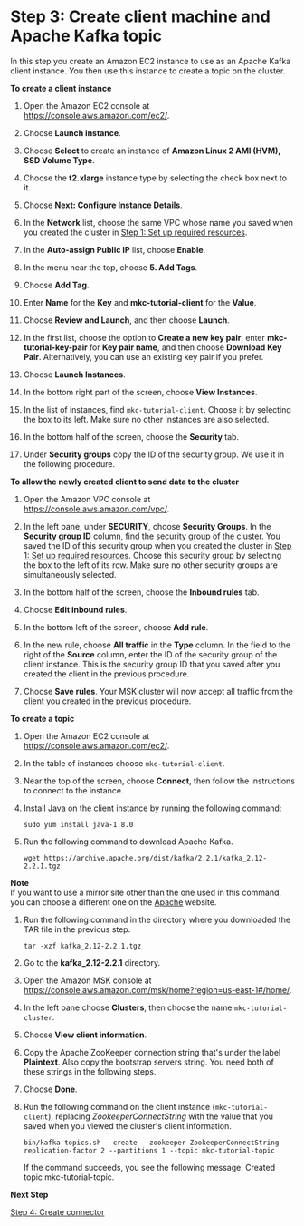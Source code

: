 # Step 3: Create client machine and Apache Kafka topic<a name="mkc-create-topic"></a>

In this step you create an Amazon EC2 instance to use as an Apache Kafka client instance\. You then use this instance to create a topic on the cluster\.

**To create a client instance**

1. Open the Amazon EC2 console at [https://console\.aws\.amazon\.com/ec2/](https://console.aws.amazon.com/ec2/)\.

1. Choose **Launch instance**\.

1. Choose **Select** to create an instance of **Amazon Linux 2 AMI \(HVM\), SSD Volume Type**\.

1. Choose the **t2\.xlarge** instance type by selecting the check box next to it\.

1. Choose **Next: Configure Instance Details**\.

1. In the **Network** list, choose the same VPC whose name you saved when you created the cluster in [Step 1: Set up required resources](mkc-tutorial-setup.md)\.

1. In the **Auto\-assign Public IP** list, choose **Enable**\.

1. In the menu near the top, choose **5\. Add Tags**\.

1. Choose **Add Tag**\.

1. Enter **Name** for the **Key** and **mkc\-tutorial\-client** for the **Value**\.

1. Choose **Review and Launch**, and then choose **Launch**\.

1. In the first list, choose the option to **Create a new key pair**, enter **mkc\-tutorial\-key\-pair** for **Key pair name**, and then choose **Download Key Pair**\. Alternatively, you can use an existing key pair if you prefer\.

1. Choose **Launch Instances**\.

1. In the bottom right part of the screen, choose **View Instances**\. 

1. In the list of instances, find `mkc-tutorial-client`\. Choose it by selecting the box to its left\. Make sure no other instances are also selected\.

1. In the bottom half of the screen, choose the **Security** tab\.

1. Under **Security groups** copy the ID of the security group\. We use it in the following procedure\.

**To allow the newly created client to send data to the cluster**

1. Open the Amazon VPC console at [https://console\.aws\.amazon\.com/vpc/](https://console.aws.amazon.com/vpc/)\.

1. In the left pane, under **SECURITY**, choose **Security Groups**\. In the **Security group ID** column, find the security group of the cluster\. You saved the ID of this security group when you created the cluster in [Step 1: Set up required resources](mkc-tutorial-setup.md)\. Choose this security group by selecting the box to the left of its row\. Make sure no other security groups are simultaneously selected\.

1. In the bottom half of the screen, choose the **Inbound rules** tab\.

1. Choose **Edit inbound rules**\.

1. In the bottom left of the screen, choose **Add rule**\.

1. In the new rule, choose **All traffic** in the **Type** column\. In the field to the right of the **Source** column, enter the ID of the security group of the client instance\. This is the security group ID that you saved after you created the client in the previous procedure\.

1. Choose **Save rules**\. Your MSK cluster will now accept all traffic from the client you created in the previous procedure\.

**To create a topic**

1. Open the Amazon EC2 console at [https://console\.aws\.amazon\.com/ec2/](https://console.aws.amazon.com/ec2/)\.

1. In the table of instances choose `mkc-tutorial-client`\.

1. Near the top of the screen, choose **Connect**, then follow the instructions to connect to the instance\.

1. Install Java on the client instance by running the following command:

   ```
   sudo yum install java-1.8.0
   ```

1. Run the following command to download Apache Kafka\. 

   ```
   wget https://archive.apache.org/dist/kafka/2.2.1/kafka_2.12-2.2.1.tgz
   ```
**Note**  
If you want to use a mirror site other than the one used in this command, you can choose a different one on the [Apache](https://www.apache.org/dyn/closer.cgi?path=/kafka/1.1.1/kafka_2.11-1.1.1.tgz) website\.

1. Run the following command in the directory where you downloaded the TAR file in the previous step\.

   ```
   tar -xzf kafka_2.12-2.2.1.tgz
   ```

1. Go to the **kafka\_2\.12\-2\.2\.1** directory\.

1. Open the Amazon MSK console at [https://console\.aws\.amazon\.com/msk/home?region=us\-east\-1\#/home/](https://console.aws.amazon.com/msk/home?region=us-east-1#/home/)\.

1. In the left pane choose **Clusters**, then choose the name `mkc-tutorial-cluster`\.

1. Choose **View client information**\.

1. Copy the Apache ZooKeeper connection string that's under the label **Plaintext**\. Also copy the bootstrap servers string\. You need both of these strings in the following steps\.

1. Choose **Done**\.

1. Run the following command on the client instance \(`mkc-tutorial-client`\), replacing *ZookeeperConnectString* with the value that you saved when you viewed the cluster's client information\.

   ```
   bin/kafka-topics.sh --create --zookeeper ZookeeperConnectString --replication-factor 2 --partitions 1 --topic mkc-tutorial-topic
   ```

   If the command succeeds, you see the following message: Created topic mkc\-tutorial\-topic\.

**Next Step**

[Step 4: Create connector](mkc-create-connector.md)